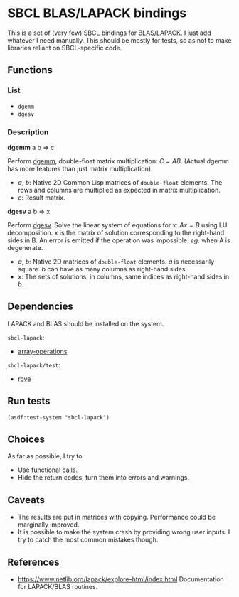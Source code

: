 # SBCL BLAS/LAPACK bindings
This is a set of (very few) SBCL bindings for BLAS/LAPACK. I just add whatever
I need manually. This should be mostly for tests, so as not to make libraries
reliant on SBCL-specific code.

## Functions

### List
* `dgemm`
* `dgesv`

### Description

**dgemm** a b => c

Perform [dgemm](https://www.netlib.org/lapack/explore-html/d1/d54/group__double__blas__level3_gaeda3cbd99c8fb834a60a6412878226e1.html#gaeda3cbd99c8fb834a60a6412878226e1),
double-float matrix multiplication: $C = A B$. (Actual dgemm has more
features than just matrix multiplication).

* *a*, *b*: Native 2D Common Lisp matrices of `double-float` elements.
        The rows and columns are multiplied as expected in matrix
        multiplication.
* *c*: Result matrix.

**dgesv** a b => x

Perform [dgesv](https://www.netlib.org/lapack/explore-html/d7/d3b/group__double_g_esolve_ga5ee879032a8365897c3ba91e3dc8d512.html#ga5ee879032a8365897c3ba91e3dc8d512).
Solve the linear system of equations for x: $Ax = B$ using LU decomposition.
x is the matrix of solution corresponding to the right-hand sides in B.
An error is emitted if the operation was impossible: *eg.* when A is degenerate.

* *a*, *b*: Native 2D matrices of `double-float` elements.
            *a* is necessarily square. *b* can have as many columns
            as right-hand sides.
* *x*: The sets of solutions, in columns, same indices as right-hand
       sides in *b*.

## Dependencies
LAPACK and BLAS should be installed on the system.

`sbcl-lapack`:
* [array-operations](https://github.com/bendudson/array-operations)

`sbcl-lapack/test`:
* [rove](https://github.com/fukamachi/rove)

## Run tests

```common-lisp
(asdf:test-system "sbcl-lapack")
```

## Choices
As far as possible, I try to:
* Use functional calls.
* Hide the return codes, turn them into errors and warnings.

## Caveats
* The results are put in matrices with copying. Performance could be
  marginally improved.
* It is possible to make the system crash by providing wrong user inputs.
  I try to catch the most common mistakes though.

## References
* https://www.netlib.org/lapack/explore-html/index.html
  Documentation for LAPACK/BLAS routines.
